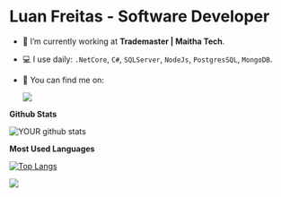 # **Luan Freitas - Software Developer**

- 🏦 I’m currently working at **Trademaster | Maitha Tech**.
- 💻 I use daily: `.NetCore`, `C#`, `SQLServer`, `NodeJs`, `PostgresSQL`, `MongoDB`.
- 🔎 You can find me on:

  [<img src="https://img.shields.io/badge/linkedin-%230077B5.svg?&style=for-the-badge&logo=linkedin&logoColor=white" />](https://www.linkedin.com/in/luan-freitas-a04063113/)
 
**Github Stats**

![YOUR github stats](https://github-readme-stats.vercel.app/api?username=LuanFreitasRibeiro&show_icons=true&theme=radical)

**Most Used Languages**

[![Top Langs](https://github-readme-stats.vercel.app/api/top-langs/?username=LuanFreitasRibeiro&layout=compact&theme=radical)](https://github.com/LuanFreitasRibeiro/github-readme-stats)

![](https://komarev.com/ghpvc/?username=LuanFreitasRibeiro&label=VISITORS)
